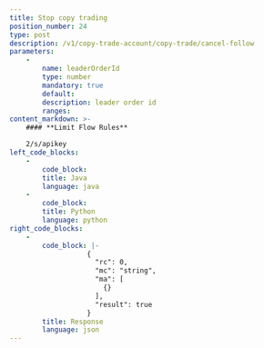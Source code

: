 ```yaml
---
title: Stop copy trading
position_number: 24
type: post
description: /v1/copy-trade-account/copy-trade/cancel-follow
parameters:
    -
        name: leaderOrderId
        type: number
        mandatory: true
        default:
        description: leader order id
        ranges:
content_markdown: >-
    #### **Limit Flow Rules**

    2/s/apikey
left_code_blocks:
    -
        code_block:
        title: Java
        language: java
    -
        code_block:
        title: Python
        language: python
right_code_blocks:
    -
        code_block: |-
                   {
                     "rc": 0,
                     "mc": "string",
                     "ma": [
                       {}
                     ],
                     "result": true
                   }
        title: Response
        language: json
---
```

